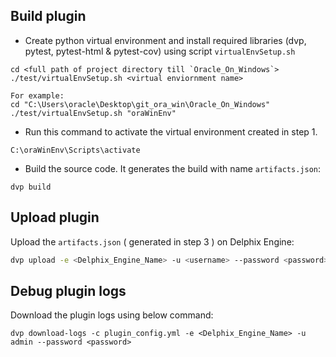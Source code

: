 Build plugin
------------

- Create python virtual environment and install required libraries (dvp, pytest, pytest-html & pytest-cov) using script `virtualEnvSetup.sh`  

```shell  
cd <full path of project directory till `Oracle_On_Windows`>  
./test/virtualEnvSetup.sh <virtual enviornment name>  

For example:  
cd "C:\Users\oracle\Desktop\git_ora_win\Oracle_On_Windows"
./test/virtualEnvSetup.sh "oraWinEnv"  
```  

- Run this command to activate the virtual environment created in step 1.
```
C:\oraWinEnv\Scripts\activate
```

- Build the source code. It generates the build with name `artifacts.json`:
```
dvp build
```

Upload plugin
----------------
Upload the `artifacts.json` ( generated in step 3 ) on Delphix Engine:
```bash
dvp upload -e <Delphix_Engine_Name> -u <username> --password <password>
```

Debug plugin logs
------------------
Download the plugin logs using below command:

```dvp download-logs -c plugin_config.yml -e <Delphix_Engine_Name> -u admin --password <password>```
